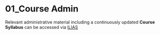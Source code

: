 # 01_Course Admin

Relevant administrative material including a continuously updated **Course Syllabus** can be accessed via [ILIAS](https://www.ilias.uni-koeln.de/ilias/ilias.php?ref_id=3183336&cmdClass=ilobjcoursegui&cmd=view&cmdNode=we:lb&baseClass=ilRepositoryGUI "Link to ILIAS admin folder")
